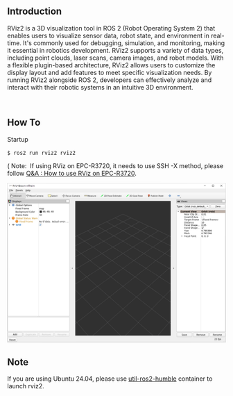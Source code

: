 ## Introduction

RViz2 is a 3D visualization tool in ROS 2 (Robot Operating System 2)
that enables users to visualize sensor data, robot state, and
environment in real-time. It\'s commonly used for debugging, simulation,
and monitoring, making it essential in robotics development. RViz2
supports a variety of data types, including point clouds, laser scans,
camera images, and robot models. With a flexible plugin-based
architecture, RViz2 allows users to customize the display layout and add
features to meet specific visualization needs. By running RViz2
alongside ROS 2, developers can effectively analyze and interact with
their robotic systems in an intuitive 3D environment.

 

## How To

Startup

    $ ros2 run rviz2 rviz2

( Note:  If using RViz on
EPC-R3720, it needs to use SSH -X method, please follow [Q&A : How to
use RViz on
EPC-R3720](Advantech_Robotic_Suite/Q&A#How_to_use_RViz_on_EPC-R3720 "wikilink").


![ROS2 RViz](../img/ROS2_rviz.png "ROS2 RViz")

## Note

If you are using Ubuntu 24.04, please use
[util-ros2-humble](Advantech_Robotic_Suite/Container/Utility_ROS_Container#Launch_RViz2 "wikilink")
container to launch rviz2.
